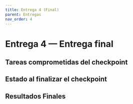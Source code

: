 ```yaml
---
title: Entrega 4 (Final)
parent: Entregas
nav_order: 4
---
```


# Entrega 4 — Entrega final

## Tareas comprometidas del checkpoint


## Estado al finalizar el checkpoint


## Resultados Finales
